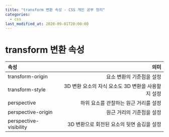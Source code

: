 ```yaml
---
title: "transform 변환 속성 - CSS 개인 공부 정리"
categories: 
  - css
last_modified_at: 2020-09-01T20:00:00
---
```


# transform 변환 속성

| 속성 | 의미 |
|:---|---:|
| transform-origin |  요소 변환의 기준점을 설정 |
| transform-style |  3D 변환 요소의 자식 요소도 3D 변환을 사용할지 설정 |
| perspective | 하위 요소를 관찰하는 원근 거리를 설정 |
| perspective-origin |  원근 거리의 기준점을 설정 |
| perspective-visibility |  3D 변환으로 회전된 요소의 뒷면 숨김을 설정 |

